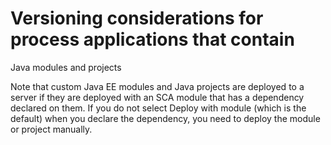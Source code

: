 <!-- image -->

# Versioning considerations for process applications that contain
Java modules and projects

Note that custom Java EE modules and Java projects are deployed
to a server if they are deployed with an SCA module that has a dependency
declared on them. If you do not select Deploy with module (which
is the default) when you declare the dependency, you need to deploy
the module or project manually.